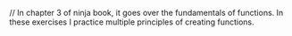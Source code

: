 // In chapter 3 of ninja book, it goes over the fundamentals of functions. In these exercises I practice multiple principles of creating functions.